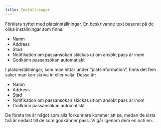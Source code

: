```yaml
---
title: Inställningar
---
```


Förklara syftet med platsinställningar. En beskrivande text baserat på de olika inställningar som finns.
* Namn
* Address
* Stad
* Notifikation om passansökan skickas ut om ansökt pass är inom
* Godkänn passansökan automatiskt

I platsinställningar, som man hittar under “platsinformation”, finns det fem saker man kan skriva in eller välja. Dessa är:
* Namn
* Address
* Stad
* Notifikation om passansökan skickas ut om ansökt pass är inom
* Godkänn passansökan automatiskt

De första tre är något som alla förkunnare kommer att se, medan de sista två är endast till de som godkänner pass. Vi går igenom dem en och en.
